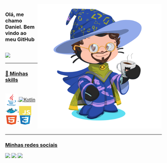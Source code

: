 ﻿<img src="https://github.com/danielnettoo/danielnettoo/blob/main/octocat-1692234446621.png" max-width="400px" width="400px" align="right"/>


### Olá, me chamo Daniel. Bem vindo ao meu GitHub 
<br>
<div align="auto">
  <a href="https://github.com/danielnettoo">
  <img height="180em" src="https://github-readme-stats.vercel.app/api/top-langs/?username=danielnettoo&layout=compact&langs_count=7&theme=dracula"/>
</div>

 <hr>

### :rocket: Minhas skills
<br>   
<div style="display: inline_block">
  <img align="center" alt="Java" height="40" width="40" src="https://raw.githubusercontent.com/izumin5210/emojipack-for-devicon/master/png/java.png">
  <img align="center" alt="Kotlin" height="30" width="30" src="https://cdn.freebiesupply.com/logos/large/2x/kotlin-1-logo-png-transparent.png">
  <img align="center" alt="Docker" height="30" width="40" src="https://raw.githubusercontent.com/izumin5210/emojipack-for-devicon/master/png/docker.png">
  <img align="center" alt="Js" height="30" width="40" src="https://raw.githubusercontent.com/devicons/devicon/master/icons/javascript/javascript-plain.svg">
  <img align="center" alt="HTML" height="30" width="40" src="https://raw.githubusercontent.com/devicons/devicon/master/icons/html5/html5-original.svg">
  <img align="center" alt="CSS" height="30" width="40" src="https://raw.githubusercontent.com/devicons/devicon/master/icons/css3/css3-original.svg">
</div>
 <br>
 <hr>

  ### Minhas redes sociais

<div> 
  <a href="https://instagram.com/eudanielnetto" target="_blank"><img src="https://img.shields.io/badge/-Instagram-%23E4405F?style=for-the-badge&logo=instagram&logoColor=white" target="_blank"></a>
  <a href = "mailto:dan.m.netto@gmail.com"><img src="https://img.shields.io/badge/-Gmail-%23333?style=for-the-badge&logo=gmail&logoColor=white" target="_blank"></a>
  <a href="https://www.linkedin.com/in/danielnettoo/" target="_blank"><img src="https://img.shields.io/badge/-LinkedIn-%230077B5?style=for-the-badge&logo=linkedin&logoColor=white" target="_blank"></a> 

</div>
